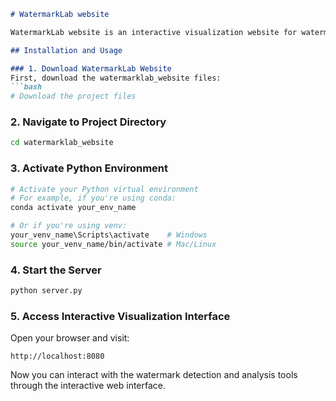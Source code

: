 ```markdown
# WatermarkLab website

WatermarkLab website is an interactive visualization website for watermark benchmarking.

## Installation and Usage

### 1. Download WatermarkLab Website
First, download the watermarklab_website files:
```bash
# Download the project files
```

### 2. Navigate to Project Directory
```bash
cd watermarklab_website
```

### 3. Activate Python Environment
```bash
# Activate your Python virtual environment
# For example, if you're using conda:
conda activate your_env_name

# Or if you're using venv:
your_venv_name\Scripts\activate    # Windows
source your_venv_name/bin/activate # Mac/Linux
```

### 4. Start the Server
```bash
python server.py
```

### 5. Access Interactive Visualization Interface
Open your browser and visit:
```
http://localhost:8080
```

Now you can interact with the watermark detection and analysis tools through the interactive web interface.
